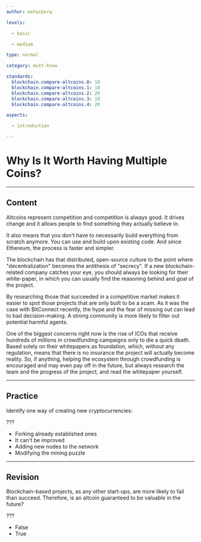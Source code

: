 ```yaml
---
author: mihaiberq

levels:

  - basic

  - medium

type: normal

category: must-know

standards:
  blockchain.compare-altcoins.0: 10
  blockchain.compare-altcoins.1: 10
  blockchain.compare-altcoins.2: 20
  blockchain.compare-altcoins.3: 10
  blockchain.compare-altcoins.4: 20

aspects:

  - introduction

---
```

# Why Is It Worth Having Multiple Coins?

---
## Content

Altcoins represent competition and competition is always good. It drives change and it allows people to find something they actually believe in.
             	
It also means that you don't have to necessarily build everything from scratch anymore. You can use and build upon existing code. And since Ethereum, the process is faster and simpler.
             	
The blockchain has that distributed, open-source culture to the point where "decentralization" becomes the antithesis of "secrecy". If a new blockchain-related company catches your eye, you should always be looking for their white-paper, in which you can usually find the reasoning behind and goal of the project.
             	
By researching those that succeeded in a competitive market makes it easier to spot those projects that are only built to be a scam. As it was the case with BitConnect recently, the hype and the fear of missing out can lead to bad decision-making. A strong community is more likely to filter out potential harmful agents.
                 
One of the biggest concerns right now is the rise of ICOs that receive hundreds of millions in crowdfunding campaigns only to die a quick death. Based solely on their whitepapers as foundation, which, without any regulation, means that there is no insurance the project will actually become reality. So, if anything, helping the ecosystem through crowdfunding is encouraged and may even pay off in the future, but always research the team and the progress of the project, and read the whitepaper yourself.

---
## Practice

Identify one way of creating new cryptocurrencies:
             	
???
             	
* Forking already established ones
* It can't be improved
* Adding new nodes to the network
* Modifying the mining puzzle

---
## Revision

Blockchain-based projects, as any other start-ups, are more likely to fail than succeed. Therefore, is an altcoin guaranteed to be valuable in the future?
             	
???
             	
* False
* True

